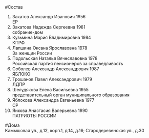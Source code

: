 #Состав
1. Закатов Александр Иванович 1956   
    ЕР
2. Закатова Надежда Сергеевна 1981   
    собрание-дом
3. Кузьмина Мария Владимировна 1984   
    КПРФ
4. Лапшина Оксана Ярославовна 1978   
    За женщин России
5. Подольская Наталья Вячеславовна 1978   
    Российская партия пенсионеров за справедливость
6. Соболев Александр Александрович 1987   
    ЯБЛОКО
7. Трошанов Павел Александрович 1979   
    ЛДПР
8. Шелудякова Елена Васильевна 1955   
    представительный орган муниципального образования
9. Яблокова Александра Евгеньевна 1977   
    СР
10. Яикова Анастасия Валерьевна 1990   
    ПАТРИОТЫ РОССИИ

#Дома  
Камышовая ул., д.12, корп.1, д.14, д.16;  Стародеревенская ул., д.30

